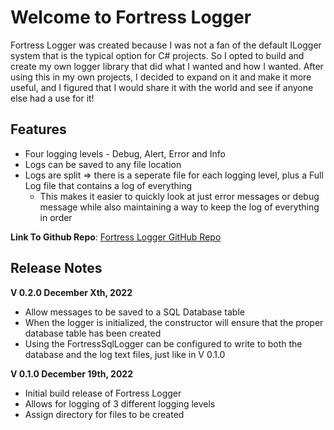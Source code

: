 ﻿# Welcome to Fortress Logger

Fortress Logger was created because I was not a fan of the default ILogger system that is the typical option for C# projects. So I opted to build and 
create my own logger library that did what I wanted and how I wanted. After using this in my own projects, I decided to expand on it and make it more useful,
and I figured that I would share it with the world and see if anyone else had a use for it!

## Features
- Four logging levels - Debug, Alert, Error and Info
- Logs can be saved to any file location
- Logs are split => there is a seperate file for each logging level, plus a Full Log file that contains a log of everything
	- This makes it easier to quickly look at just error messages or debug message while also maintaining a way to keep the log of everything in order

**Link To Github Repo**: [Fortress Logger GitHub Repo](https://github.com/jtmuraski/fortress-logger)

## Release Notes

__V 0.2.0 December Xth, 2022__

- Allow messages to be saved to a SQL Database table
- When the logger is initialized, the constructor will ensure that the proper database table has been created
- Using the FortressSqlLogger can be configured to write to both the database and the log text files, just like in V 0.1.0

__V 0.1.0 December 19th, 2022__

- Initial build release of Fortress Logger
- Allows for logging of 3 different logging levels
- Assign directory for files to be created
